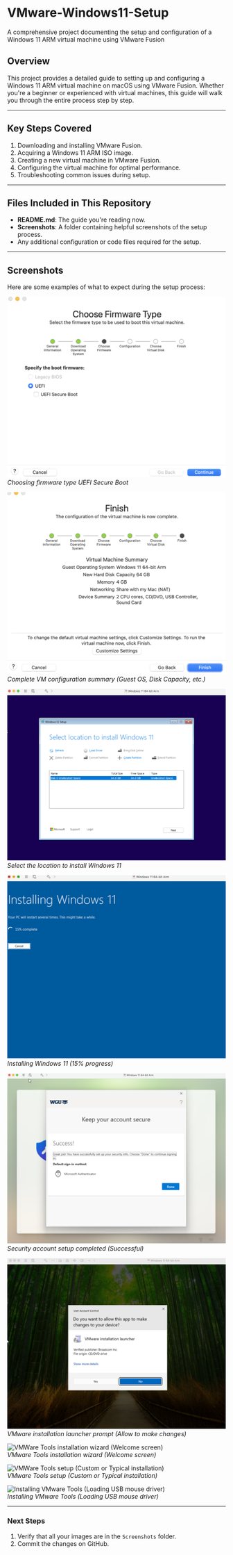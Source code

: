 # VMware-Windows11-Setup
A comprehensive project documenting the setup and configuration of a Windows 11 ARM virtual machine using VMware Fusion
## Overview

This project provides a detailed guide to setting up and configuring a Windows 11 ARM virtual machine on macOS using VMware Fusion. Whether you're a beginner or experienced with virtual machines, this guide will walk you through the entire process step by step.

---

## Key Steps Covered

1. Downloading and installing VMware Fusion.
2. Acquiring a Windows 11 ARM ISO image.
3. Creating a new virtual machine in VMware Fusion.
4. Configuring the virtual machine for optimal performance.
5. Troubleshooting common issues during setup.

---

## Files Included in This Repository

- **README.md**: The guide you're reading now.
- **Screenshots**: A folder containing helpful screenshots of the setup process.
- Any additional configuration or code files required for the setup.

---

## Screenshots
Here are some examples of what to expect during the setup process:

![Choose a firmware type UEFI UEFI Secure Boot](Screenshots/Choose_Firmware_Type_UEFI.png)  
*Choosing firmware type UEFI Secure Boot*

![Complete VM configuration summary (Guest OS, Disk Capacity, etc.)](Screenshots/Complete_VM_Configuration_Summary.png)  
*Complete VM configuration summary (Guest OS, Disk Capacity, etc.)*

![Select the location to install Windows 11](Screenshots/Select_Installation_Location.png)  
*Select the location to install Windows 11*

![Installing Windows 11 (15% progress)](Screenshots/Installing_Windows_11_15.png)  
*Installing Windows 11 (15% progress)*

![Security account setup completed (Successful)](Screenshots/Account_Security_Setup.png)  
*Security account setup completed (Successful)*

![VMWare installation launcher prompt (Allow to make changes)](Screenshots/VMWare_Installation_Launcher_Prompt.png)  
*VMware installation launcher prompt (Allow to make changes)*

![VMWare Tools installation wizard (Welcome screen)](Screenshots/VMWare_Tools_Installation_Wizard.png)  
*VMware Tools installation wizard (Welcome screen)*

![VMWare Tools setup (Custom or Typical installation)](Screenshots/VMWare_Tools_Setup_Custom_Installation.png)  
*VMware Tools setup (Custom or Typical installation)*

![Installing VMware Tools (Loading USB mouse driver)](Screenshots/Installing_VMWare_Tools_USB_Mouse_Driver.png)  
*Installing VMware Tools (Loading USB mouse driver)*

---

### Next Steps
1. Verify that all your images are in the `Screenshots` folder.
2. Commit the changes on GitHub.
